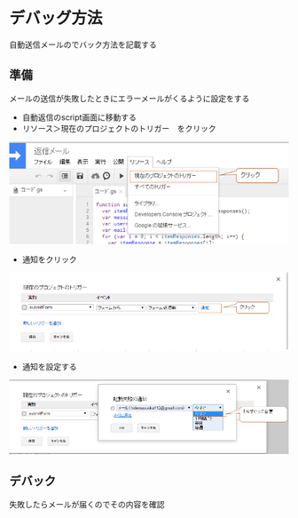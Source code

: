 # デバッグ方法
自動送信メールのでバック方法を記載する

## 準備
メールの送信が失敗したときにエラーメールがくるように設定をする

* 自動返信のscript画面に移動する
* リソース＞現在のプロジェクトのトリガー　をクリック

![例1](./images/mail-debug1.PNG)

* 通知をクリック  

![例2](./images/mail-debug2.PNG)

* 通知を設定する  

![例3](./images/mail-debug3.PNG)

## デバック
失敗したらメールが届くのでその内容を確認
